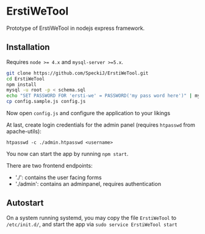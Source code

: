 # ErstiWeTool
Prototype of ErstiWeTool in nodejs express framework.

## Installation
Requires `node >= 4.x` and `mysql-server >=5.x`.

```bash
git clone https://github.com/SpeckiJ/ErstiWeTool.git
cd ErstiWeTool
npm install
mysql -u root -p < schema.sql
echo "SET PASSWORD FOR 'ersti-we' = PASSWORD('my pass word here')" | mysql -u root -p
cp config.sample.js config.js
```

Now open `config.js` and configure the application to your likings

At last, create login credentials for the admin panel (requires `htpasswd` from apache-utils):
```
htpasswd -c ./admin.htpasswd <username>
```

You now can start the app by running `npm start`.

There are two frontend endpoints:
- './': contains the user facing forms
- './admin': contains an adminpanel, requires authentication

## Autostart
On a system running systemd, you may copy the file `ErstiWeTool` to `/etc/init.d/`, and start the app via
`sudo service ErstiWeTool start`

